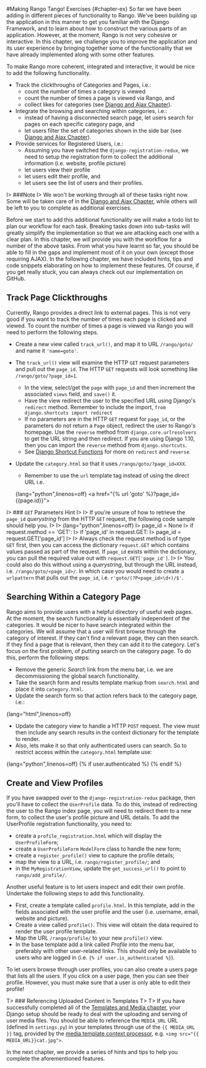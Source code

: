 #Making Rango Tango! Exercises {#chapter-ex} 
So far we have been adding in different pieces of functionality to Rango. We've been building up the application in this manner to get you familiar with the Django Framework, and to learn about how to construct the various parts of an application. However, at the moment, Rango is not very cohesive or interactive. In this chapter, we challenge you to improve the application and its user experience by bringing together some of the functionality that we have already implemented along with some other features.

To make Rango more coherent, integrated and interactive, it would be nice to add the following functionality.

- Track the clickthroughs of Categories and Pages, i.e.:
	- count the number of times a category is viewed
	- count the number of times a page is viewed via Rango, and
	- collect likes for categories (see [Django and Ajax Chapter]({#chapter-ajax})).
- Integrate the browsing and searching within categories, i.e.:
	- instead of having a disconnected search page, let users search for pages on each specific category page, and
	- let users filter the set of categories shown in the side bar (see [Django and Ajax Chapter]({#chapter-ajax})).
- Provide services for Registered Users, i.e.:
	- Assuming you have switched the `django-registration-redux`, we need to setup the registration form to collect the additional information (i.e. website, profile picture)
	- let users view their profile
	- let users edit their profile, and
	- let users see the list of users and their profiles.

I> ###Note
I> We won't be working through all of these tasks right now. Some will be taken care of in the [Django and Ajax Chapter]({#chapter-ajax}), while others will be left to you to complete as additional exercises.

Before we start to add this additional functionality we will make a todo list to plan our workflow for each task. Breaking tasks down into sub-tasks will greatly simplify the implementation so that we are attacking each one with a clear plan. In this chapter, we will provide you with the workflow for a number of the above tasks. From what you have learnt so far, you should be able to fill in the gaps and implement most of it on your own (except those requiring AJAX). In the following chapter, we have included hints, tips and code snippets elaborating on how to implement these features. Of course, if you get really stuck, you can always check out our implementation on GitHub.

## Track Page Clickthroughs
Currently, Rango provides a direct link to external pages. This is not very good if you want to track the number of times each page is clicked and viewed. To count the number of times a page is viewed via Rango you will need to perform the following steps.

- Create a new view called `track_url()`, and map it to URL `/rango/goto/` and name it `'name=goto'`.
- The `track_url()` view will examine the HTTP `GET` request parameters and pull out the `page_id`. The HTTP `GET` requests will look something like `/rango/goto/?page_id=1`.
	- In the view, select/get the `page` with `page_id` and then increment the associated `views` field, and `save()` it.
	- Have the view redirect the user to the specified URL using Django's `redirect` method. Remember to include the import, `from django.shortcuts import redirect`
	- If no parameters are in the HTTP `GET` request for `page_id`, or the parameters do not return a `Page` object, redirect the user to Rango's homepage. Use the `reverse` method from `django.core.urlresolvers` to get the URL string and then redirect. If you are using Django 1.10, then you can import the `reverse` method from `django.shortcuts`.
	- See [Django Shortcut Functions](https://docs.djangoproject.com/en/1.9/topics/http/shortcuts/) for more on `redirect` and `reverse`.
- Update the `category.html` so that it uses `/rango/goto/?page_id=XXX`.
	- Remember to use the `url` template tag instead of using the direct URL i.e. 
	
	{lang="python",linenos=off}
		<a href="{% url 'goto' %}?page_id={{page.id}}"\>


I> ### `GET` Parameters Hint
I>
I> If you're unsure of how to retrieve the `page_id` *querystring* from the HTTP `GET` request, the following code sample should help you.
I>
I> {lang="python",linenos=off}
I> 		page_id = None
I> 		if request.method == 'GET':
I> 		    if 'page_id' in request.GET:
I> 		        page_id = request.GET['page_id']
I>
I> Always check the request method is of type `GET` first, then you can access the dictionary `request.GET` which contains values passed as part of the request. If `page_id` exists within the dictionary, you can pull the required value out with `request.GET['page_id']`.
I>
I> You could also do this without using a *querystring*, but through the URL instead, i.e. `/rango/goto/<page_id>/`. In which case you would need to create a `urlpattern` that pulls out the `page_id`, i.e. `r'goto/(?P<page_id>\d+)/$'`.


## Searching Within a Category Page
Rango aims to provide users with a helpful directory of useful web pages. At the moment, the search functionality is essentially independent of the categories. It would be nicer to have search integrated within the categories. We will assume that a user will first browse through the category of interest. If they can't find a relevant page, they can then search. If they find a page that is relevant, then they can add it to the category. Let's focus on the first problem, of putting search on the category page. To do this, perform the following steps:

- Remove the generic *Search* link from the menu bar, i.e. we are decommissioning the global search functionality.
- Take the search form and results template markup from `search.html` and place it into `category.html`.
- Update the search form so that action refers back to the category page, i.e.:

{lang="html",linenos=off}
	<form class="form-inline" id="user_form" 
	    method="post" action="{% url 'show_category'  category.slug %}">

- Update the category view to handle a HTTP `POST` request. The view must then include any search results in the context dictionary for the template to render.
- Also, lets make it so that only authenticated users can search. So to restrict access within the `category.html` template use:

{lang="python",linenos=off}
	{% if user.authenticated %} 
	    <!-- Insert search code here -->
	{% endif %}

## Create and View Profiles
If you have swapped over to the `django-registration-redux` package, then you'll have to collect the `UserProfile` data. To do this, instead of redirecting the user to the Rango index page, you will need to redirect them to a new form, to collect the user's profile picture and URL details. To add the UserProfile registration functionality, you need to:

- create a `profile_registration.html` which will display the `UserProfileForm`;
- create a `UserProfileForm` `ModelForm` class to handle the new form;
- create a `register_profile()` view to capture the profile details;
- map the view to a URL, i.e. `rango/register_profile/`; and
- in the `MyRegistrationView`, update the `get_success_url()` to point to `rango/add_profile/`.

Another useful feature is to let users inspect and edit their own profile. Undertake the following steps to add this functionality.

- First, create a template called `profile.html`. In this template, add in the fields associated with the user profile and the user (i.e. username, email, website and picture).
- Create a view called `profile()`. This view will obtain the data required to render the user profile template.
- Map the URL `/rango/profile/` to your new `profile()` view.
- In the base template add a link called *Profile* into the menu bar, preferably with other user-related links. This should only be available to users who are logged in (i.e. `{% if user.is_authenticated %}`).

To let users browse through user profiles, you can also create a users page that lists all the users. If you click on a user page, then you can see their profile. However, you must make sure that a user is only able to edit their profile!

T> ### Referencing Uploaded Content in Templates
T>
T> If you have successfully completed all of the [Templates and Media chapter](#section-templates-upload), your Django setup should be ready to deal with the uploading and serving of user media files. You should be able to reference the `MEDIA_URL` URL (defined in `settings.py`) in your templates through use of the `{{ MEDIA_URL }}` tag, provided by the [media template context processor](https://docs.djangoproject.com/en/1.9/ref/templates/api/#django-template-context-processors-media), e.g. `<img src="{{ MEDIA_URL}}cat.jpg">`.

In the next chapter, we provide a series of hints and tips to help you complete the aforementioned features.
